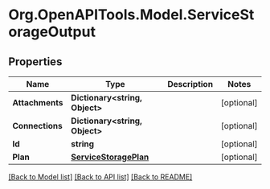 # Org.OpenAPITools.Model.ServiceStorageOutput

## Properties

Name | Type | Description | Notes
------------ | ------------- | ------------- | -------------
**Attachments** | **Dictionary&lt;string, Object&gt;** |  | [optional] 
**Connections** | **Dictionary&lt;string, Object&gt;** |  | [optional] 
**Id** | **string** |  | [optional] 
**Plan** | [**ServiceStoragePlan**](ServiceStoragePlan.md) |  | [optional] 

[[Back to Model list]](../README.md#documentation-for-models) [[Back to API list]](../README.md#documentation-for-api-endpoints) [[Back to README]](../README.md)

